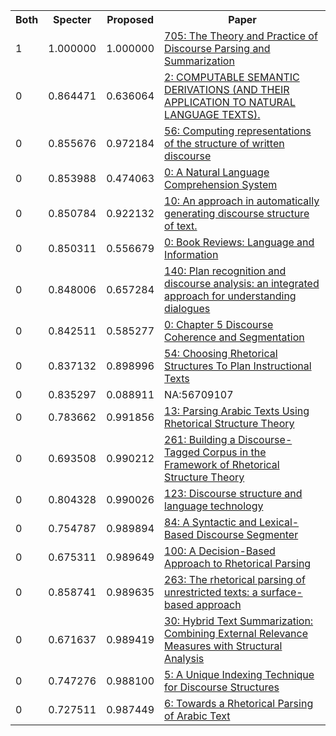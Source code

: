 <html><table><tr>
<th>Both</th>
<th>Specter</th>
<th>Proposed</th>
<th>Paper</th>
</tr>
<tr>
<td>1</td>
<td>1.000000</td>
<td>1.000000</td>
<td><a href="https://www.semanticscholar.org/paper/4155f29d9287a76dce0f194a7f740a7a646a85c3">705: The Theory and Practice of Discourse Parsing and Summarization</a></td>
</tr>
<tr>
<td>0</td>
<td>0.864471</td>
<td>0.636064</td>
<td><a href="https://www.semanticscholar.org/paper/5879e845b653a8a10b457ee0ef6df2655a03e044">2: COMPUTABLE SEMANTIC DERIVATIONS (AND THEIR APPLICATION TO NATURAL LANGUAGE TEXTS).</a></td>
</tr>
<tr>
<td>0</td>
<td>0.855676</td>
<td>0.972184</td>
<td><a href="https://www.semanticscholar.org/paper/0686aa05793f4cd987d5d0ac1ea331a52571158b">56: Computing representations of the structure of written discourse</a></td>
</tr>
<tr>
<td>0</td>
<td>0.853988</td>
<td>0.474063</td>
<td><a href="https://www.semanticscholar.org/paper/d1220714e0b921c96386905d515c11e8e64c635c">0: A Natural Language Comprehension System</a></td>
</tr>
<tr>
<td>0</td>
<td>0.850784</td>
<td>0.922132</td>
<td><a href="https://www.semanticscholar.org/paper/fa9b60a00f5c68cc6403ea9986699529350b045a">10: An approach in automatically generating discourse structure of text.</a></td>
</tr>
<tr>
<td>0</td>
<td>0.850311</td>
<td>0.556679</td>
<td><a href="https://www.semanticscholar.org/paper/062a5093bcb06cf9b3b6b80fa446168e8c27a364">0: Book Reviews: Language and Information</a></td>
</tr>
<tr>
<td>0</td>
<td>0.848006</td>
<td>0.657284</td>
<td><a href="https://www.semanticscholar.org/paper/911dcf64fddfda2b178bcba52007e7e3e2d7daef">140: Plan recognition and discourse analysis: an integrated approach for understanding dialogues</a></td>
</tr>
<tr>
<td>0</td>
<td>0.842511</td>
<td>0.585277</td>
<td><a href="https://www.semanticscholar.org/paper/d6673290318e5499ad5e373c9fcaf3bba609ac19">0: Chapter 5 Discourse Coherence and Segmentation</a></td>
</tr>
<tr>
<td>0</td>
<td>0.837132</td>
<td>0.898996</td>
<td><a href="https://www.semanticscholar.org/paper/9d810523e7fe86acf631e4e71a69ccfd0158fde3">54: Choosing Rhetorical Structures To Plan Instructional Texts</a></td>
</tr>
<tr>
<td>0</td>
<td>0.835297</td>
<td>0.088911</td>
<td>NA:56709107</td>
</tr>
<tr>
<td>0</td>
<td>0.783662</td>
<td>0.991856</td>
<td><a href="https://www.semanticscholar.org/paper/db2556cf0a05667fc2aabb08390fcd265c2671ad">13: Parsing Arabic Texts Using Rhetorical Structure Theory</a></td>
</tr>
<tr>
<td>0</td>
<td>0.693508</td>
<td>0.990212</td>
<td><a href="https://www.semanticscholar.org/paper/99991d22a1e0dac7955255ee0d05476179372d4d">261: Building a Discourse-Tagged Corpus in the Framework of Rhetorical Structure Theory</a></td>
</tr>
<tr>
<td>0</td>
<td>0.804328</td>
<td>0.990026</td>
<td><a href="https://www.semanticscholar.org/paper/e88781320c0677b04477933fdd62f537767dd6cd">123: Discourse structure and language technology</a></td>
</tr>
<tr>
<td>0</td>
<td>0.754787</td>
<td>0.989894</td>
<td><a href="https://www.semanticscholar.org/paper/991cdc78f4e25bb50d8bb8dd6bb48b743ab9e5c4">84: A Syntactic and Lexical-Based Discourse Segmenter</a></td>
</tr>
<tr>
<td>0</td>
<td>0.675311</td>
<td>0.989649</td>
<td><a href="https://www.semanticscholar.org/paper/94d22ff118295dfd95faa9f99a634b2fb8bf8f06">100: A Decision-Based Approach to Rhetorical Parsing</a></td>
</tr>
<tr>
<td>0</td>
<td>0.858741</td>
<td>0.989635</td>
<td><a href="https://www.semanticscholar.org/paper/3d249c3522e401b756d3214ef11b0761b5a10e7f">263: The rhetorical parsing of unrestricted texts: a surface-based approach</a></td>
</tr>
<tr>
<td>0</td>
<td>0.671637</td>
<td>0.989419</td>
<td><a href="https://www.semanticscholar.org/paper/5fd0a807660b089cbd642f2deefbd062ee316d58">30: Hybrid Text Summarization: Combining External Relevance Measures with Structural Analysis</a></td>
</tr>
<tr>
<td>0</td>
<td>0.747276</td>
<td>0.988100</td>
<td><a href="https://www.semanticscholar.org/paper/a3228eb2e7d6f5be54cf22db54a1f080f3978e9a">5: A Unique Indexing Technique for Discourse Structures</a></td>
</tr>
<tr>
<td>0</td>
<td>0.727511</td>
<td>0.987449</td>
<td><a href="https://www.semanticscholar.org/paper/97b1601fadb5db06f7d99225e190ebb2d15abe6f">6: Towards a Rhetorical Parsing of Arabic Text</a></td>
</tr>
</table></html>
